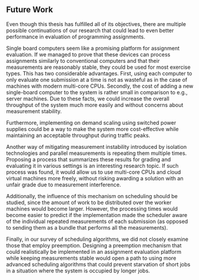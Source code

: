## Future Work

Even though this thesis has fulfilled all of its objectives, there are multiple 
possible continuations of our research that could lead to even better 
performance in evaluation of programming assignments.

Single board computers seem like a promising platform for assignment evaluation. 
If we managed to prove that these devices can process assignments similarly to 
conventional computers and that their measurements are reasonably stable, they 
could be used for most exercise types. This has two considerable advantages. 
First, using each computer to only evaluate one submission at a time is not as 
wasteful as in the case of machines with modern multi-core CPUs. Secondly, the 
cost of adding a new single-board computer to the system is rather small in 
comparison to e.g., server machines. Due to these facts, we could increase the 
overall throughput of the system much more easily and without concerns about 
measurement stability.

Furthermore, implementing on demand scaling using switched power supplies could 
be a way to make the system more cost-effective while maintaining an acceptable 
throughput during traffic peaks.

Another way of mitigating measurement instability introduced by isolation 
technologies and parallel measurements is repeating them multiple times. 
Proposing a process that summarizes these results for grading and evaluating it 
in various settings is an interesting research topic. If such process was found, 
it would allow us to use multi-core CPUs and cloud virtual machines more freely, 
without risking awarding a solution with an unfair grade due to measurement 
interference.

Additionally, the influence of this mechanism on scheduling should be studied, 
since the amount of work to be distributed over the worker machines would become 
larger. However, the processing times would become easier to predict if the 
implementation made the scheduler aware of the individual repeated measurements 
of each submission (as opposed to sending them as a bundle that performs all the 
measurements).

Finally, in our survey of scheduling algorithms, we did not closely examine 
those that employ preemption. Designing a preemption mechanism that could 
realistically be implemented in an assignment evaluation platform while keeping 
measurements stable would open a path to using more advanced scheduling 
algorithms that could prevent starvation of short jobs in a situation where the 
system is occupied by longer jobs.
